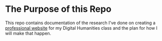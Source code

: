 # The Purpose of this Repo
This repo contains documentation of the research I've done on creating a [professional website](https://daemonathena.github.io/) for my Digital Humanities class and the plan for how I will make that happen.